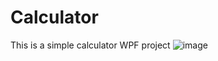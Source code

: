 # Calculator
This is a simple calculator WPF project
![image](https://user-images.githubusercontent.com/108518693/231201847-dcd4c8e0-1f73-4bf3-b518-33691cf5fc55.png)
